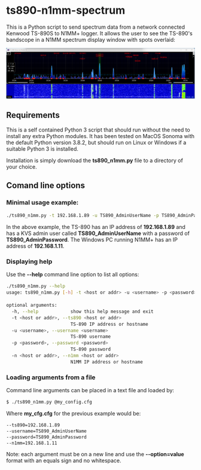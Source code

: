 # ts890-n1mm-spectrum

This is a Python script to send spectrum data from a network connected Kenwood TS-890S to N1MM+ logger. It allows the user to see the TS-890's bandscope in a N1MM spectrum display window with spots overlaid:

![example N1MM spectrum display](images/example_n1mm_bandscope_1.png)

## Requirements

This is a self contained Python 3 script that should run without the need to install any extra Python modules. It has been tested on MacOS Sonoma with the default Python version 3.8.2, but should run on Linux or Windows if a suitable Python 3 is installed.

Installation is simply download the __ts890_n1mm.py__ file to a directory of your choice.

## Comand line options

### Minimal usage example:

```bash
./ts890_n1mm.py -t 192.168.1.89 -u TS890_AdminUserName -p TS890_AdminPassword -n 192.168.1.11
```

In the above example, the TS-890 has an IP address of __192.168.1.89__ and has a KVS admin user called __TS890_AdminUserName__ with a password of __TS890_AdminPassword__. The Windows PC running N1MM+ has an IP address of __192.168.1.11__.

### Displaying help

Use the __--help__ command line option to list all options:

```bash
./ts890_n1mm.py --help
usage: ts890_n1mm.py [-h] -t <host or addr> -u <username> -p <password> [-n <host or addr>]

optional arguments:
  -h, --help            show this help message and exit
  -t <host or addr>, --ts890 <host or addr>
                        TS-890 IP address or hostname
  -u <username>, --username <username>
                        TS-890 username
  -p <password>, --password <password>
                        TS-890 password
  -n <host or addr>, --n1mm <host or addr>
                        N1MM IP address or hostname
```

### Loading arguments from a file

Command line arguments can be placed in a text file and loaded by:

```bash
$ ./ts890_n1mm.py @my_config.cfg
```

Where __my_cfg.cfg__ for the previous example would be:

```
--ts890=192.168.1.89
--username=TS890_AdminUserName
--password=TS890_AdminPassword
--n1mm=192.168.1.11
```

Note: each argument must be on a new line and use the __--option=value__ format with an equals sign and no whitespace.